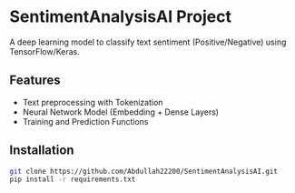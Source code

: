 # SentimentAnalysisAI Project  

A deep learning model to classify text sentiment (Positive/Negative) using TensorFlow/Keras.  

## Features  
- Text preprocessing with Tokenization  
- Neural Network Model (Embedding + Dense Layers)  
- Training and Prediction Functions  

## Installation  
```bash  
git clone https://github.com/Abdullah22200/SentimentAnalysisAI.git  
pip install -r requirements.txt  
